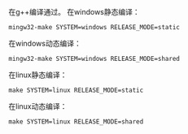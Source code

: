 在g++编译通过。
在windows静态编译：
```
mingw32-make SYSTEM=windows RELEASE_MODE=static
```

在windows动态编译：
```
mingw32-make SYSTEM=windows RELEASE_MODE=shared
```

在linux静态编译：
```
make SYSTEM=linux RELEASE_MODE=static
```

在linux动态编译：
```
make SYSTEM=linux RELEASE_MODE=shared
```
